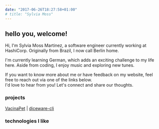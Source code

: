 ```yaml
---
date: "2017-06-26T18:27:58+01:00"
# title: "Sylvia Moss"
---
```



<link rel="stylesheet" type='text/css' href="https://cdn.jsdelivr.net/gh/devicons/devicon@latest/devicon.min.css" />          
<link rel="stylesheet" type="text/css" href="home.css">
<script src="https://kit.fontawesome.com/3a4d76981b.js" crossorigin="anonymous"></script>

<h2>hello you, welcome!</h2>

Hi, I'm Sylvia Moss Martinez, a software engineer currently working at HashiCorp. Originally from Brazil, I now call Berlin home.

I'm currently learning German, which adds an exciting challenge to my life here. Aside from coding, I enjoy music and exploring new tunes.

If you want to know more about me or have feedback on my website, feel free to reach out via one of the links below.    
I'd love to hear from you! Let's connect and share our thoughts.


<div id="social-icons">
    <a href="https://soundcloud.com/sylviamoss">
      <i class="fa-brands fa-soundcloud"></i>
    </a>
    <a href="https://www.linkedin.com/in/sylviamossm/">
      <i class="fa-brands fa-linkedin-in"></i>
    </a>
    <a href="https://github.com/sylviamoss">
      <i class="fa-brands fa-github"></i>
    </a>
      <a href="mailto:hello@sylviamoss.info">
      <i class="fa-solid fa-envelope"></i>
    </a>
    <!-- <a href="https://github.com/sylviamoss/sylviamoss.github.io/raw/master/SylviaMossResume.pdf" title="Resume">
      <i class="fas fa-download"></i>
    </a> -->
</div>

### projects
[VacinaPet](https://vacinapet.com) | [diceware-cli](https://github.com/sylviamoss/diceware-cli)   

### technologies I like   
   
<div id="technologies-icons">
  <i class="devicon-go-plain" title="Golang"></i>
  <i class="devicon-goland-plain" title="JetBrain Goland"></i>
  <i class="devicon-vscode-plain-wordmark" title="Visual Studio Code"></i>
  <i class="devicon-docker-plain-wordmark" title="Docker Containers"></i>        
  <i class="devicon-amazonwebservices-plain-wordmark" title="AWS Services"></i>
  <i class="devicon-packer-plain-wordmark" title="HashiCorp Packer"></i>
  <i class="devicon-terraform-plain-wordmark" title="HashiCorp Terraform"></i>
  <i class="devicon-postgresql-plain-wordmark" title="PostgresSQL Database"></i>        
  <i class="devicon-mongodb-plain" title="MongoDB Database"></i>
  <i class="devicon-arduino-plain-wordmark" title="Arduino"></i>  
  <i class="devicon-githubactions-plain" title="Github Actions"></i>
  <i class="devicon-ohmyzsh-plain" title="OhMyZsh"></i>
  <i class="devicon-postman-plain" title="Postman"></i>
</div>